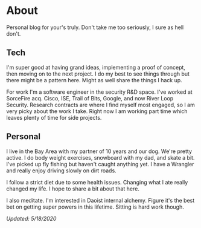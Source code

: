 # About

Personal blog for your's truly. Don't take me too seriously, I sure as hell don't.

## Tech

I'm super good at having grand ideas, implementing a proof of concept, then moving on to the next project. I do my best to see things through but there might be a pattern here. Might as well share the things I hack up.

For work I'm a software engineer in the security R&D space. I've worked at SorceFire acq. Cisco, ISE, Trail of Bits, Google, and now River Loop Security. Research contracts are where I find myself most engaged, so I am very picky about the work I take. Right now I am working part time which leaves plenty of time for side projects.

## Personal

I live in the Bay Area with my partner of 10 years and our dog. We're pretty active. I do body weight exercises, snowboard with my dad, and skate a bit. I've picked up fly fishing but haven't caught anything yet. I have a Wrangler and really enjoy driving slowly on dirt roads.

I follow a strict diet due to some health issues. Changing what I ate really changed my life. I hope to share a bit about that here.

I also meditate. I'm interested in Daoist internal alchemy. Figure it's the best bet on getting super powers in this lifetime. Sitting is hard work though.

*Updated: 5/18/2020*
